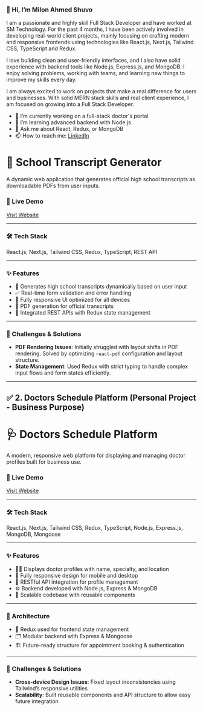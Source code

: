 ### 👋 Hi, I’m Milon Ahmed Shuvo  
I am a passionate and highly skill Full Stack Developer and have worked at SM Technology. For the past 4 months, I have been actively involved in developing real-world client projects, mainly focusing on crafting modern and responsive frontends using technologies like React.js, Next.js, Tailwind CSS, TypeScript and Redux.

I love building clean and user-friendly interfaces, and I also have solid experience with backend tools like Node.js, Express.js, and MongoDB. I enjoy solving problems, working with teams, and learning new things to improve my skills every day.

I am always excited to work on projects that make a real difference for users and businesses. With solid MERN stack skills and real client experience, I am focused on growing into a Full Stack Developer. 

- 🔭 I’m currently working on a full-stack doctor's portal
- 🌱 I’m learning advanced backend with Node.js
- 💬 Ask me about React, Redux, or MongoDB
- 📫 How to reach me: [LinkedIn](https://www.linkedin.com/in/milon-ahmed-shuvo-developer)


# 🏫 School Transcript Generator

A dynamic web application that generates official high school transcripts as downloadable PDFs from user inputs.

### 🔗 Live Demo
[Visit Website](https://www.transcriptstoday.com) <!-- Replace with real live link -->

---

### 🛠️ Tech Stack

React.js, Next.js, Tailwind CSS, Redux, TypeScript, REST API

---

### ✨ Features

- 📄 Generates high school transcripts dynamically based on user input
- ✅ Real-time form validation and error handling
- 📱 Fully responsive UI optimized for all devices
- 🧾 PDF generation for official transcripts
- 🔗 Integrated REST APIs with Redux state management

---

### 🚧 Challenges & Solutions

- **PDF Rendering Issues**: Initially struggled with layout shifts in PDF rendering. Solved by optimizing `react-pdf` configuration and layout structure.
- **State Management**: Used Redux with strict typing to handle complex input flows and form states efficiently.


---

## ✅ 2. Doctors Schedule Platform (Personal Project - Business Purpose)


# 🩺 Doctors Schedule Platform

A modern, responsive web platform for displaying and managing doctor profiles built for business use.

### 🔗 Live Demo
[Visit Website](https://doctors-schedule.vercel.app) <!-- Replace with real live link -->

---

### 🛠️ Tech Stack

React.js, Next.js, Tailwind CSS, Redux, TypeScript, Node.js, Express.js, MongoDB, Mongoose

---

### ✨ Features

- 👨‍⚕️ Displays doctor profiles with name, specialty, and location
- 📱 Fully responsive design for mobile and desktop
- 🔄 RESTful API integration for profile management
- ⚙️ Backend developed with Node.js, Express & MongoDB
- 🧩 Scalable codebase with reusable components

---

### 🧠 Architecture

- 🔁 Redux used for frontend state management
- 🗂️ Modular backend with Express & Mongoose
- 🏗️ Future-ready structure for appointment booking & authentication

---

### 🚧 Challenges & Solutions

- **Cross-device Design Issues**: Fixed layout inconsistencies using Tailwind’s responsive utilities
- **Scalability**: Built reusable components and API structure to allow easy future integration
